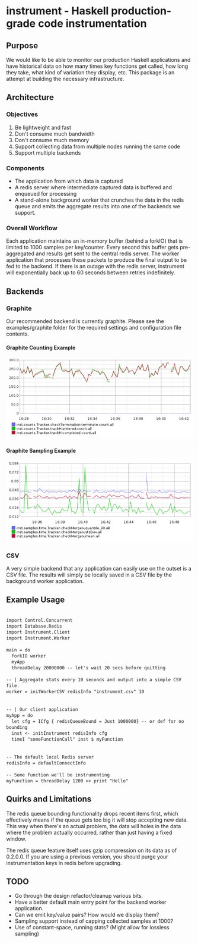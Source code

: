 # instrument - Haskell production-grade code instrumentation


## Purpose

We would like to be able to monitor our production Haskell
applications and have historical data on how many times key functions
get called, how long they take, what kind of variation they display,
etc. This package is an attempt at building the necessary
infrastructure.


## Architecture

### Objectives

1. Be lightweight and fast
1. Don't consume much bandwidth
1. Don't consume much memory
1. Support collecting data from multiple nodes running the same code
1. Support multiple backends

### Components

* The application from which data is captured
* A redis server where intermediate captured data is buffered and
  enqueued for processing
* A stand-alone background worker that crunches the data in the redis
  queue and emits the aggregate results into one of the backends we
  support.

### Overall Workflow

Each application maintains an in-memory buffer (behind a forkIO) that
is limited to 1000 samples per key/counter. Every second this buffer
gets pre-aggregated and results get sent to the central redis server.
The worker application that processes these packets to produce the
final output to be fed to the backend. If there is an outage with the
redis server, instrument will exponentially back up to 60 seconds
between retries indefinitely.

## Backends

### Graphite

Our recommended backend is currently graphite. Please see the
examples/graphite folder for the required settings and configuration
file contents.

#### Graphite Counting Example

![instrument Graphite Counting Example](examples/graphite/counting-output.png
 "Example Counting Output")


#### Graphite Sampling Example

![instrument Graphite Sampling Example](examples/graphite/sampling-output.png
 "Example Sampling Output")


### CSV

A very simple backend that any application can easily use on the
outset is a CSV file. The results will simply be locally saved in a
CSV file by the background worker application.


## Example Usage

~~~~~~ {haskell}

import Control.Concurrent
import Database.Redis
import Instrument.Client
import Instrument.Worker

main = do
  forkIO worker
  myApp
  threadDelay 20000000 -- let's wait 20 secs before quitting

-- | Aggregate stats every 10 seconds and output into a simple CSV file.
worker = initWorkerCSV redisInfo "instrument.csv" 10


-- | Our client application
myApp = do
  let cfg = ICfg { redisQueueBound = Just 1000000} -- or def for no bounding
  inst <- initInstrument redisInfo cfg
  timeI "someFunctionCall" inst $ myFunction


-- The default local Redis server
redisInfo = defaultConnectInfo

-- Some function we'll be instrumenting
myFunction = threadDelay 1200 >> print "Hello"

~~~~~~

## Quirks and Limitations

The redis queue bounding functionality drops recent items first, which
effectively means if the queue gets too big it will stop accepting new
data. This way when there's an actual problem, the data will holes in
the data where the problem actually occurred, rather than just having
a fixed window.

The redis queue feature itself uses gzip compression on its data as of
0.2.0.0. If you are using a previous version, you should purge your
instrumentation keys in redis before upgrading.

## TODO

* Go through the design refactor/cleanup various bits.
* Have a better default main entry point for the backend worker
  application.
* Can we emit key/value pairs? How would we display them?
* Sampling support instead of capping collected samples at 1000?
* Use of constant-space, running stats? (Might allow for lossless sampling)
